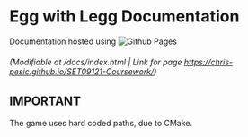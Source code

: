 # Egg with Legg Documentation
 Documentation hosted using ![Github Pages](https://img.shields.io/badge/github%20pages-121013?style=for-the-badge&logo=github&logoColor=white) 
###### (Modifiable at /docs/index.html | Link for page https://chris-pesic.github.io/SET09121-Coursework/)
## IMPORTANT
The game uses hard coded paths, due to CMake.

